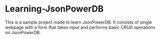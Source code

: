 # Learning-JsonPowerDB
This is a sample project made to learn JsonPowerDB. It consists of single webpage with a form that takes input and performs basic CRUD operations on JsonPowerDB.
